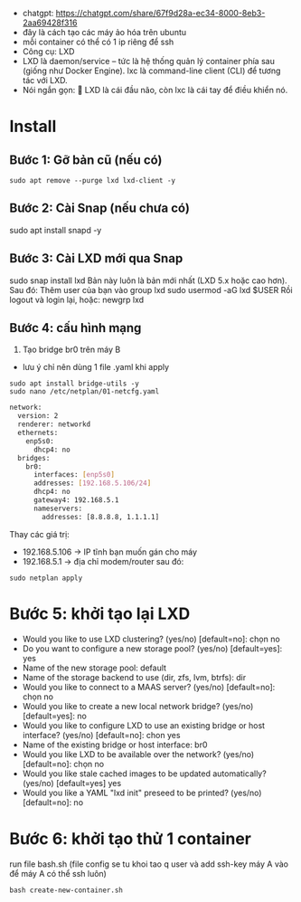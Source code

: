 * chatgpt: https://chatgpt.com/share/67f9d28a-ec34-8000-8eb3-2aa69428f316
* đây là cách tạo các máy ảo hóa trên ubuntu
* mỗi container có thể có 1 ip riêng để ssh
* Công cụ: LXD
* LXD là daemon/service – tức là hệ thống quản lý container phía sau (giống như Docker Engine).
lxc là command-line client (CLI) để tương tác với LXD.
* Nói ngắn gọn:
🧠 LXD là cái đầu não, còn lxc là cái tay để điều khiển nó.
# Install
## Bước 1: Gỡ bản cũ (nếu có)
```
sudo apt remove --purge lxd lxd-client -y
```
## Bước 2: Cài Snap (nếu chưa có)
sudo apt install snapd -y
## Bước 3: Cài LXD mới qua Snap
sudo snap install lxd
Bản này luôn là bản mới nhất (LXD 5.x hoặc cao hơn).
Sau đó: Thêm user của bạn vào group lxd
sudo usermod -aG lxd $USER
Rồi logout và login lại, hoặc:
newgrp lxd
## Bước 4: cấu hình mạng
1. Tạo bridge br0 trên máy B
* lưu ý chỉ nên dùng 1 file .yaml khi apply
```
sudo apt install bridge-utils -y
sudo nano /etc/netplan/01-netcfg.yaml
```
```sh
network:
  version: 2
  renderer: networkd
  ethernets:
    enp5s0:
      dhcp4: no
  bridges:
    br0:
      interfaces: [enp5s0]
      addresses: [192.168.5.106/24]
      dhcp4: no
      gateway4: 192.168.5.1
      nameservers:
        addresses: [8.8.8.8, 1.1.1.1]
```
Thay các giá trị:
* 192.168.5.106 → IP tĩnh bạn muốn gán cho máy
* 192.168.5.1 → địa chỉ modem/router
sau đó:
```
sudo netplan apply
```
# Bước 5: khởi tạo lại LXD
- Would you like to use LXD clustering? (yes/no) [default=no]: chọn no
- Do you want to configure a new storage pool? (yes/no) [default=yes]: yes
- Name of the new storage pool: default
- Name of the storage backend to use (dir, zfs, lvm, btrfs): dir
- Would you like to connect to a MAAS server? (yes/no) [default=no]: chọn no
- Would you like to create a new local network bridge? (yes/no) [default=yes]:  no
- Would you like to configure LXD to use an existing bridge or host interface? (yes/no) [default=no]:  chon yes
- Name of the existing bridge or host interface: br0
- Would you like LXD to be available over the network? (yes/no) [default=no]:  chọn no
- Would you like stale cached images to be updated automatically? (yes/no) [default=yes] yes
- Would you like a YAML "lxd init" preseed to be printed? (yes/no) [default=no]: no
# Bước 6: khởi tạo thử 1 container
run file bash.sh (file config se tu khoi tao q user và add ssh-key máy A vào để máy A có thể ssh luôn)
```
bash create-new-container.sh
```